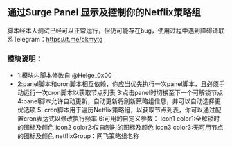 ## 通过Surge Panel 显示及控制你的Netflix策略组 
脚本经本人测试已经可以正常运行，但仍可能存在bug，使用过程中遇到障碍请联系Telegram：https://t.me/okmytg 


### 模块说明：
 - 1:模块内脚本修改自 @Helge_0x00
 - 2:panel脚本和cron脚本相互依赖，你应当优先执行一次panel脚本，且必须手动运行一次cron脚本以获取节点列表
 3:点击panel时切换至下一个可解锁节点
 4:panel脚本允许自动更新，自动更新将刷新策略组信息，并可以自动选择更优选项
 5: cron脚本用于遍历Netflix策略组，以获取节点列表，你可以通过配置cron表达式以修改执行频率
 6:可用的自定义参数：
 icon1 color1:全解锁时的图标及颜色
 icon2 color2:仅自制时的图标及颜色
 icon3 color3:无可用节点的图标及颜色
 netflixGroup：网飞策略组名称

